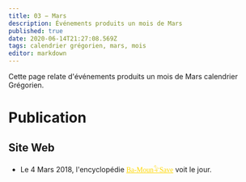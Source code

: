 ```yaml
---
title: 03 − Mars
description: Événements produits un mois de Mars
published: true
date: 2020-06-14T21:27:08.569Z
tags: calendrier grégorien, mars, mois
editor: markdown
---
```


Cette page relate d'événements produits un mois de Mars calendrier Grégorien.

# Publication

## Site Web

* Le 4 Mars 2018, l'encyclopédie <a href="https://save.ba-moun.com" style="font-family:'Yatra One', PT-Serif, serif;color: gold" >Ba-Moun𓅝Save</a> voit le jour.